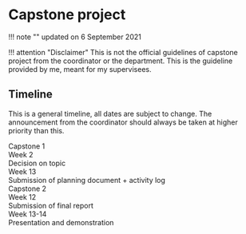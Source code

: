 # Capstone project

!!! note ""
    updated on 6 September 2021

!!! attention "Disclaimer"
    This is not the official guidelines of capstone project from the coordinator or the department. This is the guideline provided by me, meant for my supervisees. 

## Timeline

This is a general timeline, all dates are subject to change. The announcement from the coordinator should always be taken at higher priority than this.

<div class="timeline">
    <div class="container left title">
        <div class="content">Capstone 1</div>
    </div>
    <div class="container right">
        <div class="date">Week 2</div>
        <div class="content">Decision on topic</div>
    </div>
    <div class="container right">
        <div class="date">Week 13</div>
        <div class="content">Submission of planning document + activity log</div>
    </div>
    <div class="container left title">
        <div class="content">Capstone 2</div>
    </div>
    <div class="container right">
        <div class="date">Week 12</div>
        <div class="content">Submission of final report</div>
    </div>
    <div class="container right">
        <div class="date">Week 13-14</div>
        <div class="content">Presentation and demonstration</div>
    </div>
</div>